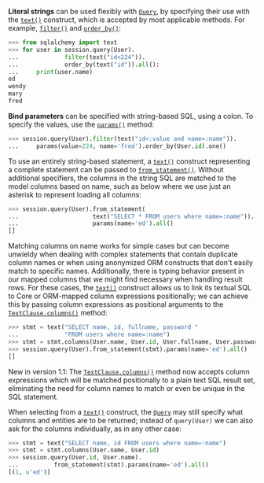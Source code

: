**Literal strings** can be used flexibly with [`Query`](http://docs.sqlalchemy.org/query.html#sqlalchemy.orm.query.Query "sqlalchemy.orm.query.Query"), by specifying their use with the [`text()`](http://docs.sqlalchemy.org/core/sqlelement.html#sqlalchemy.sql.expression.text "sqlalchemy.sql.expression.text") construct, which is accepted by most applicable methods. For example, [`filter()`](http://docs.sqlalchemy.org/query.html#sqlalchemy.orm.query.Query.filter "sqlalchemy.orm.query.Query.filter") and [`order_by()`](http://docs.sqlalchemy.org/query.html#sqlalchemy.orm.query.Query.order_by "sqlalchemy.orm.query.Query.order_by"):
    
```python    
>>> from sqlalchemy import text
>>> for user in session.query(User).
...             filter(text("id<224")).
...             order_by(text("id")).all():
...     print(user.name)
ed
wendy
mary
fred
```

**Bind parameters** can be specified with string-based SQL, using a colon. To specify the values, use the [`params()`](http://docs.sqlalchemy.org/query.html#sqlalchemy.orm.query.Query.params "sqlalchemy.orm.query.Query.params") method:
    
```python    
>>> session.query(User).filter(text("id<:value and name=:name")).
...     params(value=224, name='fred').order_by(User.id).one()
```    

To use an entirely string-based statement, a [`text()`](http://docs.sqlalchemy.org/core/sqlelement.html#sqlalchemy.sql.expression.text "sqlalchemy.sql.expression.text") construct representing a complete statement can be passed to [`from_statement()`](http://docs.sqlalchemy.org/query.html#sqlalchemy.orm.query.Query.from_statement "sqlalchemy.orm.query.Query.from_statement"). Without additional specifiers, the columns in the string SQL are matched to the model columns based on name, such as below where we use just an asterisk to represent loading all columns:
    
```python    
>>> session.query(User).from_statement(
...                     text("SELECT * FROM users where name=:name")).
...                     params(name='ed').all()
[]
```

Matching columns on name works for simple cases but can become unwieldy when dealing with complex statements that contain duplicate column names or when using anonymized ORM constructs that don't easily match to specific names. Additionally, there is typing behavior present in our mapped columns that we might find necessary when handling result rows. For these cases, the [`text()`](http://docs.sqlalchemy.org/core/sqlelement.html#sqlalchemy.sql.expression.text "sqlalchemy.sql.expression.text") construct allows us to link its textual SQL to Core or ORM-mapped column expressions positionally; we can achieve this by passing column expressions as positional arguments to the [`TextClause.columns()`](http://docs.sqlalchemy.org/core/sqlelement.html#sqlalchemy.sql.expression.textClause.columns "sqlalchemy.sql.expression.TextClause.columns") method:
    
```python    
>>> stmt = text("SELECT name, id, fullname, password "
...             "FROM users where name=:name")
>>> stmt = stmt.columns(User.name, User.id, User.fullname, User.password)
>>> session.query(User).from_statement(stmt).params(name='ed').all()
[]
```

New in version 1.1: The [`TextClause.columns()`](http://docs.sqlalchemy.org/core/sqlelement.html#sqlalchemy.sql.expression.textClause.columns "sqlalchemy.sql.expression.TextClause.columns") method now accepts column expressions which will be matched positionally to a plain text SQL result set, eliminating the need for column names to match or even be unique in the SQL statement.

When selecting from a [`text()`](http://docs.sqlalchemy.org/core/sqlelement.html#sqlalchemy.sql.expression.text "sqlalchemy.sql.expression.text") construct, the [`Query`](http://docs.sqlalchemy.org/query.html#sqlalchemy.orm.query.Query "sqlalchemy.orm.query.Query") may still specify what columns and entities are to be returned; instead of `query(User)` we can also ask for the columns individually, as in any other case:
    
```python    
>>> stmt = text("SELECT name, id FROM users where name=:name")
>>> stmt = stmt.columns(User.name, User.id)
>>> session.query(User.id, User.name).
...          from_statement(stmt).params(name='ed').all()
[(1, u'ed')]
```    
